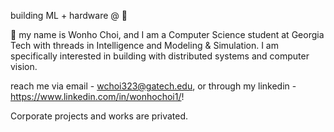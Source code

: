 building ML + hardware @ 

👋 my name is Wonho Choi, and I am a Computer Science student at Georgia Tech with threads in Intelligence and Modeling & Simulation. I am specifically interested in building with distributed systems and computer vision.

reach me via email - wchoi323@gatech.edu, or through my linkedin - https://www.linkedin.com/in/wonhochoi1/!

Corporate projects and works are privated. 

